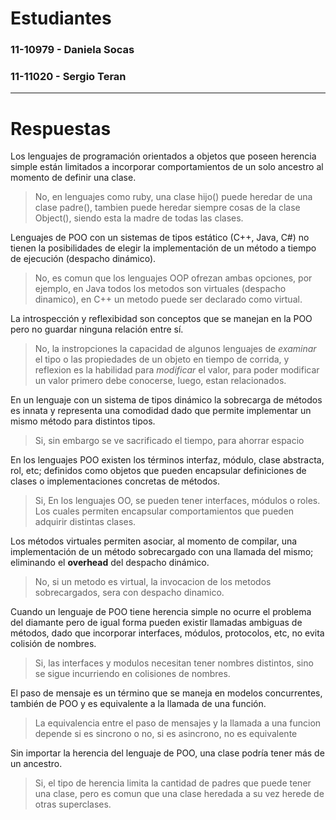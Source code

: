# Estudiantes
### 11-10979 - Daniela Socas
### 11-11020 - Sergio Teran
[comment]: # "Si el grupo es de un solo integrante, elimine la linea anterior"
---
# Respuestas

Los lenguajes de programación orientados a objetos que poseen herencia simple están limitados a incorporar comportamientos de un solo ancestro al momento de definir una clase.

> No, en lenguajes como ruby, una clase hijo() puede heredar de una clase padre(), tambien puede heredar siempre cosas de la clase Object(), siendo esta la madre de todas las clases.

Lenguajes de POO con un sistemas de tipos estático (C++, Java, C\#) no tienen la posibilidades de elegir la implementación de un método a tiempo de ejecución (despacho dinámico).

> No, es comun que los lenguajes OOP ofrezan ambas opciones, por ejemplo, en Java todos los metodos son virtuales (despacho dinamico), en C++ un metodo puede ser declarado como virtual.

La introspección y reflexibidad son conceptos que se manejan en la POO pero no guardar ninguna relación entre sí.

> No, la instropciones la capacidad de algunos lenguajes de *examinar* el tipo o las propiedades de un objeto en tiempo de corrida, y reflexion es la habilidad para *modificar* el valor, para poder modificar un valor primero debe conocerse, luego, estan relacionados.

En un lenguaje con un sistema de tipos dinámico la sobrecarga de métodos es innata y representa una comodidad dado que permite implementar un mismo método para distintos tipos.

> Si, sin embargo se ve sacrificado el tiempo, para ahorrar espacio

En los lenguajes POO existen los términos interfaz, módulo, clase abstracta, rol, etc; definidos como objetos que pueden encapsular definiciones de clases o implementaciones concretas de métodos.

> Si, En los lenguajes OO, se pueden tener interfaces, módulos o roles. Los cuales permiten encapsular comportamientos que pueden adquirir distintas clases.

Los métodos virtuales permiten asociar, al momento de compilar, una implementación de un método sobrecargado con una llamada del mismo; eliminando el **overhead** del despacho dinámico.

> No, si un metodo es virtual, la invocacion de los metodos sobrecargados, sera con despacho dinamico.

Cuando un lenguaje de POO tiene herencia simple no ocurre el problema del diamante pero de igual forma pueden existir llamadas ambiguas de métodos, dado que incorporar interfaces, módulos, protocolos, etc, no evita colisión de nombres.

> Si, las interfaces y modulos necesitan tener nombres distintos, sino se sigue incurriendo en colisiones de nombres.

El paso de mensaje es un término que se maneja en modelos concurrentes, también de POO y es equivalente a la llamada de una función.

> La equivalencia entre el paso de mensajes y la llamada a una funcion depende si es sincrono o no, si es asincrono, no es equivalente

Sin importar la herencia del lenguaje de POO, una clase podría tener más de un ancestro.

> Si, el tipo de herencia limita la cantidad de padres que puede tener una clase, pero es comun que una clase heredada a su vez herede de otras superclases.
